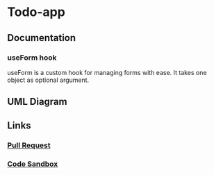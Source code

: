 # Todo-app

## Documentation

### useForm hook
useForm is a custom hook for managing forms with ease. It takes one object as optional argument. 

## UML Diagram


## Links

### [Pull Request]()

### [Code Sandbox]()